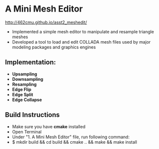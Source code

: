 # A Mini Mesh Editor
<http://462cmu.github.io/asst2_meshedit/>

- Implemented a simple mesh editor to manipulate and resample triangle meshes
- Developed a tool to load and edit COLLADA mesh files used by major modeling packages and graphics engines

## Implementation: <br/>
- <strong>Upsampling</strong> <br/>
- <strong>Downsampling</strong> <br/>
- <strong>Resampling</strong> <br/>
- <strong>Edge Flip</strong> <br/>
- <strong>Edge Split</strong> <br/>
- <strong>Edge Collapse</strong> <br/>


## Build Instructions
- Make sure you have <strong>cmake</strong> installed
- Open Terminal
- Under "1. A Mini Mesh Editor" file, run following command:
- $ mkdir build && cd build && cmake .. && make && make install

